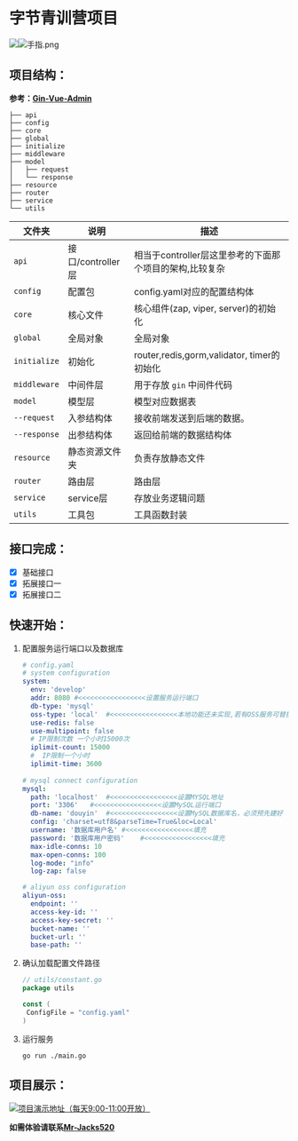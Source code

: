 # 字节青训营项目

<a href="https://github.com/Mr-Jacks520" target="https://github.com/Mr-Jacks520"><img src="https://s2.loli.net/2022/06/07/z9jE61fxHBPich7.png" ></a>![手指.png](https://s2.loli.net/2022/06/07/4nOs3K85TfLUq7a.png)

## 项目结构：

**参考：[Gin-Vue-Admin](https://github.com/flipped-aurora/gin-vue-admin.git)**

```shell
├── api
├── config
├── core
├── global
├── initialize
├── middleware
├── model
│   ├── request
│   └── response
├── resource
├── router
├── service
└── utils
```

| 文件夹       | 说明                    | 描述                        |
| ------------ | ----------------------- | --------------------------- |
| `api`     | 接口/controller层             | 相当于controller层这里参考的下面那个项目的架构,比较复杂 |
| `config`     | 配置包                  | config.yaml对应的配置结构体 |
| `core`       | 核心文件                | 核心组件(zap, viper, server)的初始化 |
| `global`     | 全局对象                | 全局对象 |
| `initialize` | 初始化 | router,redis,gorm,validator, timer的初始化 |
| `middleware` | 中间件层 | 用于存放 `gin` 中间件代码 |
| `model`      | 模型层                  | 模型对应数据表              |
| `--request`  | 入参结构体              | 接收前端发送到后端的数据。  |
| `--response` | 出参结构体              | 返回给前端的数据结构体      |
| `resource`   | 静态资源文件夹          | 负责存放静态文件                |
| `router`     | 路由层                  | 路由层 |
| `service`    | service层               | 存放业务逻辑问题 |
| `utils`      | 工具包                  | 工具函数封装            |

## 接口完成：

- [x] 基础接口
- [x] 拓展接口一
- [x] 拓展接口二

## 快速开始：

1. 配置服务运行端口以及数据库

   ~~~yaml
   # config.yaml
   # system configuration
   system:
     env: 'develop'
     addr: 8080	#<<<<<<<<<<<<<<<<<设置服务运行端口
     db-type: 'mysql'
     oss-type: 'local'	#<<<<<<<<<<<<<<<<<本地功能还未实现,若有OSS服务可替换例如aliyun-oss,huawei-oss等
     use-redis: false
     use-multipoint: false
     # IP限制次数 一个小时15000次
     iplimit-count: 15000
     #  IP限制一个小时
     iplimit-time: 3600
     
   # mysql connect configuration
   mysql:
     path: 'localhost'	#<<<<<<<<<<<<<<<<<设置MYSQL地址
     port: '3306'	#<<<<<<<<<<<<<<<<<设置MySQL运行端口
     db-name: 'douyin'	#<<<<<<<<<<<<<<<<<设置MySQL数据库名，必须预先建好
     config: 'charset=utf8&parseTime=True&loc=Local'
     username: '数据库用户名'	#<<<<<<<<<<<<<<<<<填充
     password: '数据库用户密码'	#<<<<<<<<<<<<<<<<<填充
     max-idle-conns: 10
     max-open-conns: 100
     log-mode: "info"
     log-zap: false
   
   # aliyun oss configuration
   aliyun-oss:
     endpoint: ''
     access-key-id: ''
     access-key-secret: ''
     bucket-name: ''
     bucket-url: ''
     base-path: ''
   ~~~

2. 确认加载配置文件路径

   ~~~go
   // utils/constant.go
   package utils
   
   const (
   	ConfigFile = "config.yaml"
   )
   ~~~

3. 运行服务

   ~~~shell
   go run ./main.go
   ~~~

## 项目展示：

<a href="https://qingyin-video.oss-cn-chengdu.aliyuncs.com/%E6%BC%94%E7%A4%BA%E8%A7%86%E9%A2%91.mp4" target="_blank"><img src="https://s2.loli.net/2022/06/07/onXAjk7NvfMKY8w.png" >项目演示地址（每天9:00-11:00开放）</a>

**如需体验请联系[Mr-Jacks520](https://github.com/Mr-Jacks520)**


